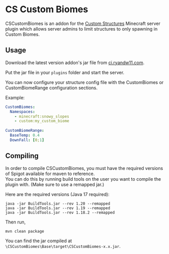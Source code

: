 # CS Custom Biomes
CSCustomBiomes is an addon for the [Custom Structures](https://github.com/ryandw11/CustomStructures) Minecraft server plugin which allows server admins to limit
structures to only spawning in Custom Biomes.

## Usage
Download the latest version addon's jar file from [ci.ryandw11.com](https://ci.ryandw11.com/job/CSCustomBiomes/).  
  
Put the jar file in your `plugins` folder and start the server.
  
You can now configure your structure config file with the CustomBiomes or CustomBiomeRange configuration sections.  
 
Example:
```yml
CustomBiomes:
  Namespaces:
    - minecraft:snowy_slopes
    - custom:my_custom_biome
    
CustomBiomeRange:
  BaseTemp: 0.4
  DownFall: [0;1]
```

## Compiling
In order to compile CSCustomBiomes, you must have the required versions of Spigot available for maven to reference.  
You can do this by running build tools on the user you want to compile the plugin with. (Make sure to use a remapped jar.)
  
Here are the required versions (Java 17 required):
```
java -jar BuildTools.jar --rev 1.20 --remapped
java -jar BuildTools.jar --rev 1.19 --remapped
java -jar BuildTools.jar --rev 1.18.2 --remapped
```
Then run,
```
mvn clean package
```
You can find the jar compiled at `\CSCustomBiomes\Base\target\CSCustomBiomes-x.x.jar`.
